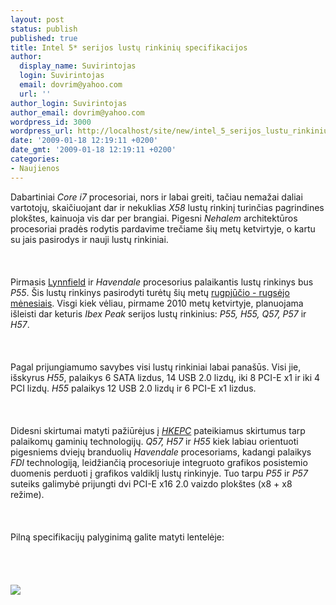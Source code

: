 ```yaml
---
layout: post
status: publish
published: true
title: Intel 5* serijos lustų rinkinių specifikacijos
author:
  display_name: Suvirintojas
  login: Suvirintojas
  email: dovrim@yahoo.com
  url: ''
author_login: Suvirintojas
author_email: dovrim@yahoo.com
wordpress_id: 3000
wordpress_url: http://localhost/site/new/intel_5_serijos_lustu_rinkiniu_specifikacijos/
date: '2009-01-18 12:19:11 +0200'
date_gmt: '2009-01-18 12:19:11 +0200'
categories:
- Naujienos
---
```

<p>Dabartiniai <i>Core i7</i> procesoriai, nors ir labai greiti, tačiau nemažai daliai vartotojų, skaičiuojant dar ir nekuklias <i>X58</i> lustų rinkinį turinčias pagrindines plokštes, kainuoja vis dar per brangiai. Pigesni <i>Nehalem</i> architektūros procesoriai pradės rodytis pardavime trečiame šių metų ketvirtyje, o kartu su jais pasirodys ir nauji lustų rinkiniai.<br />
<br><br />
<br>Pirmasis <a class="ns" href="http://www.technews.lt/index.php?id=Kas&amp;Id=2799">Lynnfield</a> ir <i>Havendale</i> procesorius palaikantis lustų rinkinys bus <i>P55</i>. Šis lustų rinkinys pasirodyti turėtų šių metų <a class="ns" href="http://www.technews.lt/index.php?id=Kas&amp;Id=3028">rugpjūčio - rugsėjo mėnesiais</a>. Visgi kiek vėliau, pirmame 2010 metų ketvirtyje, planuojama išleisti dar keturis <i>Ibex Peak</i> serijos lustų rinkinius: <i>P55, H55, Q57, P57</i> ir <i>H57</i>.<br />
<br><br />
<br>Pagal prijungiamumo savybes visi lustų rinkiniai labai panašūs. Visi jie, išskyrus <i>H55</i>, palaikys 6 SATA lizdus, 14 USB 2.0 lizdų, iki 8 PCI-E x1 ir iki 4 PCI lizdų. <i>H55</i> palaikys 12 USB 2.0 lizdų ir 6 PCI-E x1 lizdus.<br />
<br><br />
<br>Didesni skirtumai matyti pažiūrėjus į <a class="ns" href="http://translate.google.com/translate?u=http%3A%2F%2Fwww.hkepc.com%2F2268&amp;sl=zh-CN&amp;tl=en&amp;hl=en&amp;ie=UTF-8"><i>HKEPC</i></a> pateikiamus skirtumus tarp palaikomų gaminių technologijų. <i>Q57, H57</i> ir <i>H55</i> kiek labiau orientuoti pigesniems dviejų branduolių <i>Havendale</i> procesoriams, kadangi palaikys <i>FDI</i> technologiją, leidžiančią procesoriuje integruoto grafikos posistemio duomenis perduoti į grafikos valdiklį lustų rinkinyje. Tuo tarpu <i>P55</i> ir <i>P57</i> suteiks galimybė prijungti dvi PCI-E x16 2.0 vaizdo plokštes (x8 + x8 režime).<br />
<br><br />
<br>Pilną specifikacijų palyginimą galite matyti lentelėje:<br />
<br><br />
<br><br><img src="http://svarke.technews.lt/ibex.png"><br><br />
<br><br />
<br><br />
<br></p>
